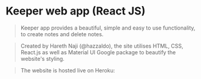 # Keeper web app (React JS)

> Keeper app provides a beautiful, simple and easy to use functionality, to create notes and delete notes.

> Created by Hareth Naji (@hazzaldo), the site utilises HTML, CSS, React.js as well as Material UI Google package to beautify the website's styling.

> The website is hosted live on Heroku: 